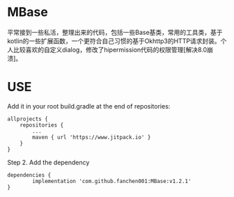 # MBase
平常接到一些私活，整理出来的代码，包括一些Base基类，常用的工具类，基于kotlin的一些扩展函数，一个更符合自己习惯的基于Okhttp3的HTTP请求封装。个人比较喜欢的自定义dialog，修改了hipermission代码的权限管理[解决8.0崩溃]。

# USE
Add it in your root build.gradle at the end of repositories:

	allprojects {
		repositories {
			...
			maven { url 'https://www.jitpack.io' }
		}
	}
Step 2. Add the dependency

	dependencies {
	        implementation 'com.github.fanchen001:MBase:v1.2.1'
	}




